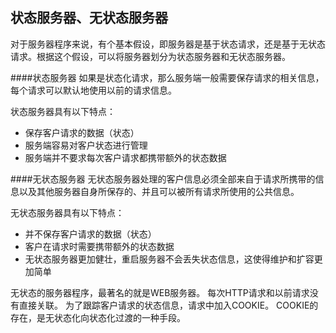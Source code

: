 ## 状态服务器、无状态服务器

对于服务器程序来说，有个基本假设，即服务器是基于状态请求，还是基于无状态请求。根据这个假设，可以将服务器划分为状态服务器和无状态服务器。

####状态服务器
如果是状态化请求，那么服务端一般需要保存请求的相关信息，每个请求可以默认地使用以前的请求信息。

状态服务器具有以下特点：
 
- 保存客户请求的数据（状态） 
- 服务端容易对客户状态进行管理 
- 服务端并不要求每次客户请求都携带额外的状态数据

####无状态服务器
无状态服务器处理的客户信息必须全部来自于请求所携带的信息以及其他服务器自身所保存的、并且可以被所有请求所使用的公共信息。

无状态服务器具有以下特点： 

- 并不保存客户请求的数据（状态） 
- 客户在请求时需要携带额外的状态数据 
- 无状态服务器更加健壮，重启服务器不会丢失状态信息，这使得维护和扩容更加简单

无状态的服务器程序，最著名的就是WEB服务器。 
每次HTTP请求和以前请求没有直接关联。 
为了跟踪客户请求的状态信息，请求中加入COOKIE。 
COOKIE的存在，是无状态化向状态化过渡的一种手段。